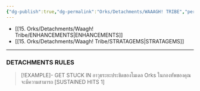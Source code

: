 ```yaml
---
{"dg-publish":true,"dg-permalink":"Orks/Detachments/WAAAGH! TRIBE","permalink":"/Orks/Detachments/WAAAGH! TRIBE/","contentClasses":"menu","created":"2023-12-16T04:35:42.201+07:00","updated":"2023-12-16T04:22:28.291+07:00"}
---
```


- [[15. Orks/Detachments/Waagh! Tribe/ENHANCEMENTS\|ENHANCEMENTS]]
- [[15. Orks/Detachments/Waagh! Tribe/STRATAGEMS\|STRATAGEMS]]

***

### DETACHMENTS RULES

> [!EXAMPLE]- GET STUCK IN
> อาวุธระยะประชิดของโมเดล Orks ในกองทัพของคุณจะมีความสามารถ \[SUSTAINED HITS 1]

